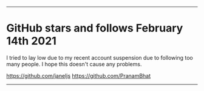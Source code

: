 
***

# GitHub stars and follows February 14th 2021

I tried to lay low due to my recent account suspension due to following too many people. I hope this doesn't cause any problems.

https://github.com/janeljs
https://github.com/PranamBhat

***

